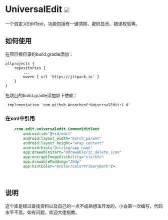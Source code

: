 # UniversalEdit [![](https://jitpack.io/v/Aronchenf/UniversalEdit.svg)](https://jitpack.io/#Aronchenf/UniversalEdit)
一个自定义EditText，功能包括有一键清除、密码显示、错误校验等。<br/>

## 如何使用
在项目根目录的build.gradle添加：
```
allprojects {
    repositories {
        ...
        maven { url 'https://jitpack.io' }
    }
}
```

在项目的build.gradle添加如下依赖：
```
 implementation 'com.github.Aronchenf:UniversalEdit:1.0'
```

### 在xml中引用

```xml
    <com.edit.universaledit.CommonEditText
        android:id="@+id/edit"
        android:layout_width="match_parent"
        android:layout_height="wrap_content"
        android:hint="@string/app_name"
        app:drawableStart="@drawable/ic_delete_icon"
        app:encryptImageVisibility="visible"
        app:drawablePadding="20dp"
        app:hintColor="@color/colorPrimaryDark"/>
```
&nbsp;
## 说明
这个库是经过查找资料以及自己的一点不成熟想法开发的，小白第一次编写，代码水平不高，如有问题，欢迎大佬指教。
